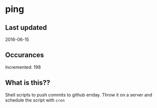 # ping

## Last updated
2016-06-15

## Occurances
Incremented: 198

## What is this?? 
Shell scripts to push commits to github errday. Throw it on a server and schedule the script with `cron`
